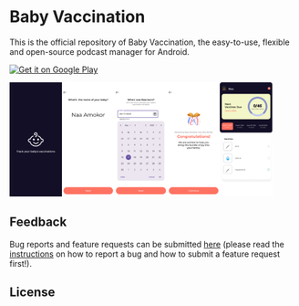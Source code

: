 # Baby Vaccination

This is the official repository of Baby Vaccination, the easy-to-use, flexible and open-source podcast manager for Android.

[<img src="https://play.google.com/intl/en_us/badges/images/generic/en_badge_web_generic.png"
alt="Get it on Google Play"
height="70">](https://play.google.com/store/apps/details?id=co.ampersandllc.baby-vaccination)

<img src="https://github.com/joelarmah/baby-vaccination-android/blob/32e719da294b311a4c74b466c26cd558e51f01d2/screenshots/Splash.png" alt="Screenshot 0" height="200"><img src="https://github.com/joelarmah/baby-vaccination-android/blob/32e719da294b311a4c74b466c26cd558e51f01d2/screenshots/BabyName.png" alt="Screenshot 1" height="200"><img src="https://github.com/joelarmah/baby-vaccination-android/blob/32e719da294b311a4c74b466c26cd558e51f01d2/screenshots/BabyDoB.png" alt="Screenshot 5" height="200"><img src="https://github.com/joelarmah/baby-vaccination-android/blob/32e719da294b311a4c74b466c26cd558e51f01d2/screenshots/BabyProfileComplete.png" alt="Screenshot 2" height="200"><img src="https://github.com/joelarmah/baby-vaccination-android/blob/32e719da294b311a4c74b466c26cd558e51f01d2/screenshots/Dashboard.png" alt="Screenshot 3" height="200">

## Feedback
Bug reports and feature requests can be submitted [here](https://github.com/joelarmah/baby-vaccination-android/issues) (please read the [instructions](https://github.com/AntennaPod/AntennaPod/blob/develop/CONTRIBUTING.md) on how to report a bug and how to submit a feature request first!).

## License

